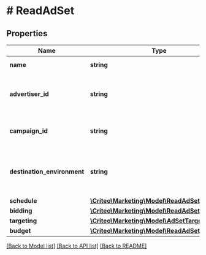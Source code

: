 # # ReadAdSet

## Properties

Name | Type | Description | Notes
------------ | ------------- | ------------- | -------------
**name** | **string** | Name of the ad set | [optional] 
**advertiser_id** | **string** | Advertiser id of the campaign this ad set belongs to | [optional] 
**campaign_id** | **string** | Campaign id this ad set belongs to | [optional] 
**destination_environment** | **string** | The environment that an ad click will lead a user to | [optional] 
**schedule** | [**\Criteo\Marketing\Model\ReadAdSetSchedule**](ReadAdSetSchedule.md) |  | [optional] 
**bidding** | [**\Criteo\Marketing\Model\ReadAdSetBidding**](ReadAdSetBidding.md) |  | [optional] 
**targeting** | [**\Criteo\Marketing\Model\AdSetTargeting**](AdSetTargeting.md) |  | [optional] 
**budget** | [**\Criteo\Marketing\Model\ReadAdSetBudget**](ReadAdSetBudget.md) |  | [optional] 

[[Back to Model list]](../../README.md#documentation-for-models) [[Back to API list]](../../README.md#documentation-for-api-endpoints) [[Back to README]](../../README.md)


